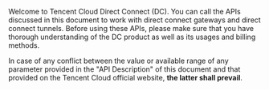 Welcome to Tencent Cloud Direct Connect (DC). You can call the APIs discussed in this document to work with direct connect gateways and direct connect tunnels. Before using these APIs, please make sure that you have thorough understanding of the DC product as well as its usages and billing methods.

In case of any conflict between the value or available range of any parameter provided in the "API Description" of this document and that provided on the Tencent Cloud official website, **the latter shall prevail**.

